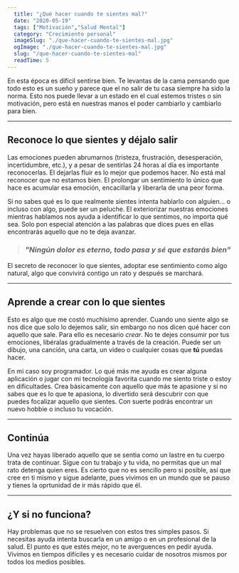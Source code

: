 ```yaml
---
  title: "¿Qué hacer cuando te sientes mal?"
  date: "2020-05-19"
  tags: ["Motivación","Salud Mental"]
  category: "Crecimiento personal"
  imageSlug: "./que-hacer-cuando-te-sientes-mal.jpg"
  ogImage: "./que-hacer-cuando-te-sientes-mal.jpg"
  slug: "/que-hacer-cuando-te-sientes-mal"
  readTime: 5
---
```


En esta época es difícil sentirse bien. Te levantas de la cama pensando que todo esto es un sueño y parece que el no salir de tu casa siempre ha sido la norma. Esto nos puede llevar a un estado en el cual estemos tristes o sin motivación, pero está en nuestras manos el poder cambiarlo y cambiarlo para bien. 

---

## Reconoce lo que sientes y déjalo salir

Las emociones pueden abrumarnos (tristeza, frustración, desesperación, incertidumbre, etc.), y a pesar de sentirlas 24 horas al día es importante reconocerlas. El dejarlas fluir es lo mejor que podemos hacer. No está mal reconocer que no estamos bien. El prolongar un sentimiento lo único que hace es acumular esa emoción, encacillarla y liberarla de una peor forma. 

Si no sabes qué es lo que realmente sientes intenta hablarlo con alguien... o incluso con algo, puede ser un peluche. El exteriorizar nuestras emociones mientras hablamos nos ayuda a identificar lo que sentimos, no importa qué sea. Solo pon especial atención a las palabras que dices pues en ellas encontrarás aquello que no te deja avanzar.  



> ### *"Ningún dolor es eterno, todo pasa y sé que estarás bien"*



El secreto de reconocer lo que sientes, adoptar ese sentimiento como algo natural, algo que convivirá contigo un rato y después se marchará. 

---

## Aprende a crear con lo que sientes

Esto es algo que me costó muchísimo aprender. Cuando uno siente algo se nos dice que solo lo dejemos salir, sin embargo no nos dicen qué hacer con aquello que sale. Para ello es necesario *crear*. No te dejes consumir por tus emociones, libéralas gradualmente a través de la creación. Puede ser un dibujo, una canción, una carta, un video o cualquier cosas que **tú** puedas hacer. 

En mi caso soy programador. Lo qué más me ayuda es crear alguna aplicación o jugar con mi tecnología favorita cuando me siento triste o estoy en dificultades. Crea básicamente con aquello que más te apasione y si no sabes que es lo que te apasiona, lo divertido será descubrir con que puedes focalizar aquello que sientes. Con suerte podrás encontrar  un nuevo hobbie o incluso tu vocación. 

---

## Continúa

Una vez hayas liberado aquello que se sentia como un lastre en tu cuerpo trata de continuar. Sigue con tu trabajo y tu vida, no permitas que un mal rato detenga quien eres. Es cierto que  no es sencillo pero si posible, así que cree en ti mismo y sigue adelante, pues vivimos en un mundo que se pauso y tienes la oprtunidad de ir más rápido que él.  

---

## ¿Y si no funciona? 

Hay problemas que no se resuelven con estos tres simples pasos. Si necesitas ayuda intenta buscarla en un amigo o en un profesional de la salud. El punto es que estés mejor, no te averguences en pedir ayuda. Vivimos en tiempos difíciles y es necesario cuidar de nosotros mismos por todos los medios posibles.
